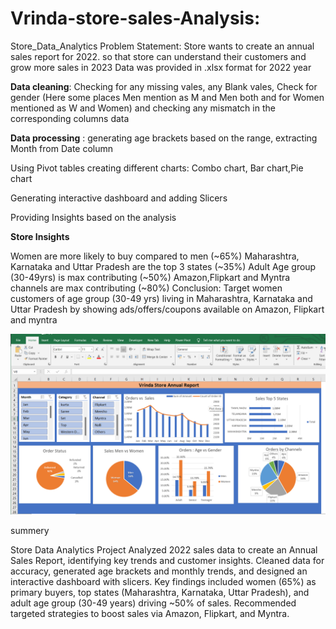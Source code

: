 # Vrinda-store-sales-Analysis:
Store_Data_Analytics
Problem Statement: Store wants to create an annual sales report for 2022. so that store can understand their customers and grow more sales in 2023 Data was provided in .xlsx format for 2022 year

**Data cleaning**: Checking for any missing vales, any Blank vales, Check for gender (Here some places Men mention as M and Men both and for Women mentioned as W and Women) and checking any mismatch in the corresponding columns data

**Data processing** : generating age brackets based on the range, extracting Month from Date column

Using Pivot tables creating different charts: Combo chart, Bar chart,Pie chart

Generating interactive dashboard and adding Slicers

Providing Insights based on the analysis

**Store Insights**

Women are more likely to buy compared to men (~65%)
Maharashtra, Karnataka and Uttar Pradesh are the top 3 states (~35%)
Adult Age group (30-49yrs) is max contributing (~50%)
Amazon,Flipkart and Myntra channels are max contributing (~80%) Conclusion: Target women customers of age group (30-49 yrs) living in Maharashtra, Karnataka and Uttar Pradesh by showing ads/offers/coupons available on Amazon, Flipkart and myntra


![Alt Text](https://github.com/AFZALSUNSHINE/Vrinda-store-sales-Analysis/blob/main/excel%20-Screenshot%202024-11-29%20224251.png  "Optional Title") 

summery

Store Data Analytics Project
Analyzed 2022 sales data to create an Annual Sales Report, identifying key trends and customer insights. Cleaned data for accuracy, generated age brackets and monthly trends, and designed an interactive dashboard with slicers. Key findings included women (65%) as primary buyers, top states (Maharashtra, Karnataka, Uttar Pradesh), and adult age group (30-49 years) driving ~50% of sales. Recommended targeted strategies to boost sales via Amazon, Flipkart, and Myntra.


